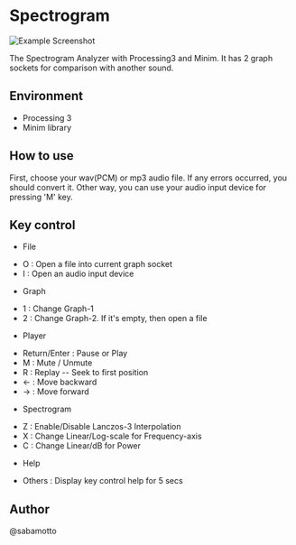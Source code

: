 # Spectrogram

![Example Screenshot](../example/spectrogram-example.png?raw=true)

The Spectrogram Analyzer with Processing3 and Minim.
It has 2 graph sockets for comparison with another sound.

## Environment
- Processing 3
- Minim library

## How to use
First, choose your wav(PCM) or mp3 audio file.
If any errors occurred, you should convert it.
Other way, you can use your audio input device for pressing 'M' key.

## Key control
- File
 * O : Open a file into current graph socket
 * I : Open an audio input device
- Graph
 * 1 : Change Graph-1
 * 2 : Change Graph-2. If it's empty, then open a file
- Player
 * Return/Enter : Pause or Play
 * M : Mute / Unmute
 * R : Replay -- Seek to first position
 * ← : Move backward
 * → : Move forward
- Spectrogram
 * Z : Enable/Disable Lanczos-3 Interpolation
 * X : Change Linear/Log-scale for Frequency-axis
 * C : Change Linear/dB for Power
- Help
 * Others : Display key control help for 5 secs

## Author
@sabamotto
